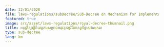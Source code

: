 ```yaml
---
date: 12/01/2020
file: laws-regulations/subDecree/Sub-Decree on Mechanism for Implementation of Universal Service Obligation.pdf
featured: true
image: src/asset/laws-regulations/royal-decree-thumnail.png
title: អនុក្រឹត្យ​ស្តីពី​យន្តការ​សម្រាប់​អនុវត្ត​កម្ម​វិធី​កាតព្វកិច្ចសេវា​សកល
type: sub-decree
lang: km
---
```


